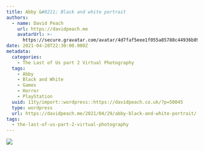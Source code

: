 ```yaml
---
title: Abby &#8211; Black and white portrait
authors:
  - name: David Peach
    url: https://davidpeach.me
    avatarUrl: >-
      https://secure.gravatar.com/avatar/4d7faf5eee1f055a85788c44936b8995eaab6dfb004e7854ec747ccb272e91ee?s=96&d=mm&r=g
date: 2021-04-28T22:30:00.000Z
metadata:
  categories:
    - The Last of Us part 2 Virtual Photography
  tags:
    - Abby
    - Black and White
    - Games
    - Horror
    - PlayStation
  uuid: 11ty/import::wordpress::https://davidpeach.co.uk/?p=50045
  type: wordpress
  url: https://davidpeach.me/2021/04/29/abby-black-and-white-portrait/
tags:
  - the-last-of-us-part-2-virtual-photography
---
```

[![](/assets/Black-and-white-portrait-2048x-feRlvyNfzMkH.jpg)](/assets/Black-and-white-portrait-2048x-feRlvyNfzMkH.jpg)